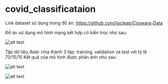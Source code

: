 # covid_classificataion

Link dataset sử dụng trong đồ án: https://github.com/iiscleap/Coswara-Data

Đồ án sử dụng mô hình mạng kết hợp có kiến trúc như sau:

![alt text](https://raw.githubusercontent.com/nhkhoi22/covid_classificataion/main/ensemble_model.png)

Tập dữ liệu được chia thành 3 tập: training, validation và test với tỷ lệ 70/15/15
Kết quả của mô hình được phản ánh như sau:

![alt text](https://raw.githubusercontent.com/nhkhoi22/covid_classificataion/main/loss.png)

![alt text](https://raw.githubusercontent.com/nhkhoi22/covid_classificataion/main/acc.png)
